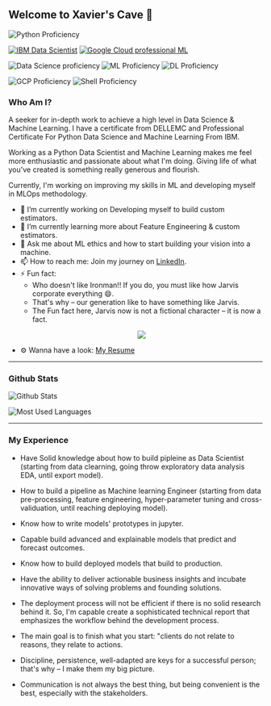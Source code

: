 ## Welcome to Xavier's Cave 👋

![Python Proficiency](https://img.shields.io/badge/PYTHON-Professional-red)

[![IBM Data Scientist](https://img.shields.io/badge/IBM%20DS-Professional-blue)](https://credentials.edx.org/credentials/7a4b5b0484054419832be81568f80ce8/)
[![Google Cloud professional ML](https://img.shields.io/badge/GCP%20ML-Professional-blue)](https://googlecourses.qwiklabs.com/public_profiles/9dab7717-aa8c-4e17-8d31-0580a4c33efd)


![Data Science proficiency](https://img.shields.io/badge/Data%20Science-Professional-red)
![ML Proficiency](https://img.shields.io/badge/Machine%20Learning-Professional-red)
![DL Proficiency](https://img.shields.io/badge/Deep%20Learning-Professional-red)


![GCP Proficiency](https://img.shields.io/badge/GCP-Intermediate-GREEN)
![Shell Proficiency](https://img.shields.io/badge/Shell-Intermediate-yellow)

### Who Am I?
A seeker for in-depth work to achieve a high level in Data Science & Machine Learning. I have a certificate from DELLEMC and Professional Certificate For Python Data Science and Machine Learning From IBM.

Working as a Python Data Scientist and Machine Learning makes me feel more enthusiastic and passionate about what I'm doing. Giving life of what you've created is something really generous and flourish.

Currently, I'm working on improving my skills in ML and developing myself in MLOps methodology.


- 🔭 I’m currently working on Developing myself to build custom estimators.
- 🌱 I’m currently learning more about Feature Engineering & custom estimators.
- 💬 Ask me about ML ethics and how to start building your vision into a machine.
- 📫 How to reach me: Join my journey on [LinkedIn](https://www.linkedin.com/in/drxavier997/).
- ⚡ Fun fact: 
  * Who doesn't like Ironman!! If you do, you must like how Jarvis corporate everything 😄.
  * That's why – our generation like to have something like Jarvis. 
  * The Fun fact here, Jarvis now is not a fictional character – it is now a fact.
  <p align="center"><img src="https://static.wikia.nocookie.net/marvelcinematicuniverse/images/b/b0/JuARaVeInSy.png/revision/latest/scale-to-width-down/250?cb=20120722164138" /></p>
- ⚙️ Wanna have a look: [My Resume](xyz)
---
### **Github Stats**

![Github Stats](https://github-readme-stats.vercel.app/api?username=DrStarkXavier&show_icons=true&theme=tokyonight)

![Most Used Languages](https://github-readme-stats.vercel.app/api/top-langs/?username=DrStarkXavier&layout=compact&text_color=ffffff&icon_color=FF6C00&theme=tokyonight&langs_count=10)

---
### My Experience

- Have Solid knowledge about how to build pipleine as Data Scientist (starting from data clearning, going throw exploratory data analysis EDA, until export model).

- How to build a pipeline as Machine learning Engineer (starting from data pre-processing, feature engineering, hyper-parameter tuning and cross-validuation, until reaching deploying model).

- Know how to write models' prototypes in jupyter.

- Capable build advanced and explainable models that predict and forecast outcomes.

- Know how to build deployed models that build to production.

- Have the ability to deliver actionable business insights and incubate innovative ways of solving problems and founding solutions.

- The deployment process will not be efficient if there is no solid research behind it. So, I'm capable create a sophisticated technical report that emphasizes the workflow behind the development process.

- The main goal is to finish what you start: "clients do not relate to reasons, they relate to actions.

- Discipline, persistence, well-adapted are keys for a successful person; that's why – I make them my big picture.

- Communication is not always the best thing, but being convenient is the best, especially with the stakeholders.
